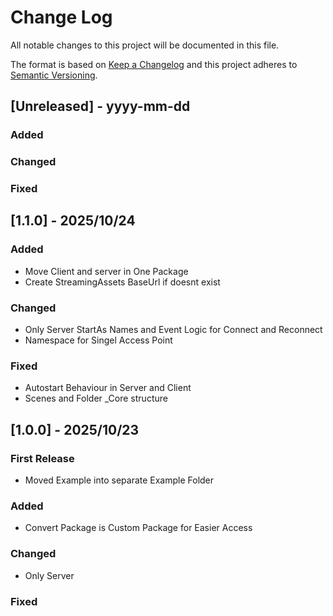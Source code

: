 
# Change Log
All notable changes to this project will be documented in this file.
 
The format is based on [Keep a Changelog](http://keepachangelog.com/)
and this project adheres to [Semantic Versioning](http://semver.org/).
 
## [Unreleased] - yyyy-mm-dd 
### Added
### Changed 
### Fixed 

## [1.1.0] - 2025/10/24
### Added
- Move Client and server in One Package  
- Create StreamingAssets BaseUrl if doesnt exist
### Changed
- Only Server StartAs Names and Event Logic for Connect and Reconnect
- Namespace for Singel Access Point  
### Fixed 
- Autostart Behaviour in Server and Client
- Scenes and Folder _Core structure

## [1.0.0] - 2025/10/23
### First Release
- Moved Example into separate Example Folder 
### Added
- Convert Package is Custom Package for Easier Access 
### Changed
- Only Server  
### Fixed 